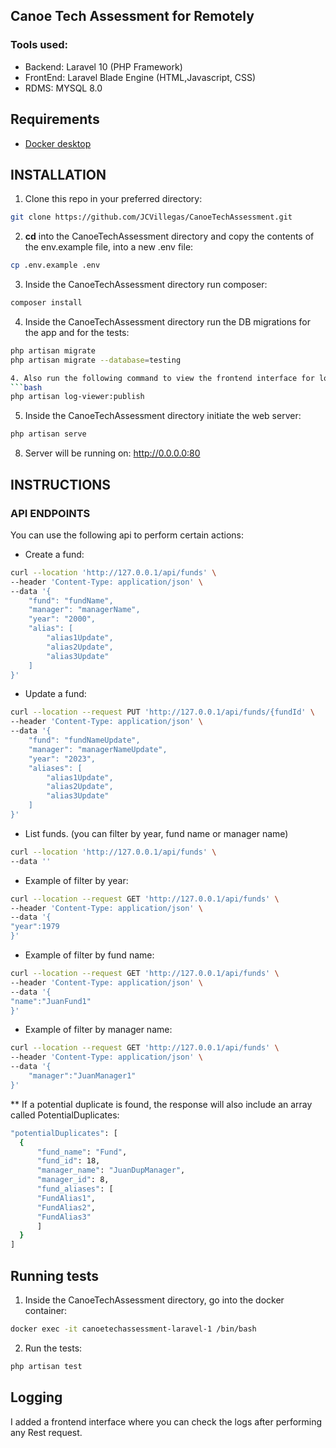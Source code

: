 ## Canoe Tech Assessment for Remotely

### Tools used:
- Backend: Laravel 10 (PHP Framework)
- FrontEnd: Laravel Blade Engine (HTML,Javascript, CSS)
- RDMS: MYSQL 8.0

## Requirements
- [Docker desktop](https://www.docker.com/products/docker-desktop/)

## INSTALLATION
1. Clone this repo in your preferred directory:
```bash
git clone https://github.com/JCVillegas/CanoeTechAssessment.git
```
2. **cd** into the CanoeTechAssessment directory and copy the contents of the env.example file, into a new .env file:
```bash
cp .env.example .env
```
3. Inside the CanoeTechAssessment directory run composer:
```bash
composer install
```
4. Inside the CanoeTechAssessment directory run the DB migrations for the app and for the tests:
```bash
php artisan migrate
php artisan migrate --database=testing

4. Also run the following command to view the frontend interface for logs.
```bash
php artisan log-viewer:publish
```
5. Inside the CanoeTechAssessment directory  initiate the web server:
```bash
php artisan serve
```

8. Server will be running on: http://0.0.0.0:80

## INSTRUCTIONS

### API ENDPOINTS
You can use the following api to perform certain actions:
- Create a fund:
```bash
curl --location 'http://127.0.0.1/api/funds' \
--header 'Content-Type: application/json' \
--data '{
    "fund": "fundName",
    "manager": "managerName",
    "year": "2000",
    "alias": [
        "alias1Update",
        "alias2Update",
        "alias3Update"
    ]
}'
```
- Update a fund:
```bash
curl --location --request PUT 'http://127.0.0.1/api/funds/{fundId' \
--header 'Content-Type: application/json' \
--data '{
    "fund": "fundNameUpdate",
    "manager": "managerNameUpdate",
    "year": "2023",
    "aliases": [
        "alias1Update",
        "alias2Update",
        "alias3Update"
    ]
}'
```

- List funds. (you can filter by year, fund name or manager name)
```bash
curl --location 'http://127.0.0.1/api/funds' \
--data ''
```
 - Example of filter by year:
```bash
curl --location --request GET 'http://127.0.0.1/api/funds' \
--header 'Content-Type: application/json' \
--data '{
"year":1979
}'
```
- Example of filter by fund name:
```bash
curl --location --request GET 'http://127.0.0.1/api/funds' \
--header 'Content-Type: application/json' \
--data '{
"name":"JuanFund1"
}'
```
- Example of filter by manager name:
```bash
curl --location --request GET 'http://127.0.0.1/api/funds' \
--header 'Content-Type: application/json' \
--data '{
    "manager":"JuanManager1"
}'
```

** If a potential duplicate is found, the response will also include an array called PotentialDuplicates:
```bash
"potentialDuplicates": [
  {
      "fund_name": "Fund",
      "fund_id": 18,
      "manager_name": "JuanDupManager",
      "manager_id": 8,
      "fund_aliases": [
      "FundAlias1",
      "FundAlias2",
      "FundAlias3"
      ]
  }
]
```

## Running tests
1. Inside the CanoeTechAssessment directory, go into the docker container:
```bash
docker exec -it canoetechassessment-laravel-1 /bin/bash
```

2. Run the tests:
```bash
php artisan test
```

## Logging
I added a frontend interface where you can check the logs after performing any Rest request.
